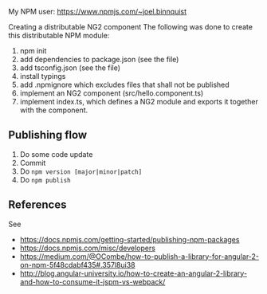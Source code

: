 My NPM user: https://www.npmjs.com/~joel.binnquist

Creating a distributable NG2 component
The following was done to create this distributable NPM module:

1. npm init
2. add dependencies to package.json (see the file)
3. add tsconfig.json (see the file)
4. install typings
5. add .npmignore which excludes files that shall not be published
6. implement an NG2 component (src/hello.component.ts)
7. implement index.ts, which defines a NG2 module and exports it together with the component.

Publishing flow
---------------
1. Do some code update
2. Commit
3. Do `npm version [major|minor|patch]`
4. Do `npm publish`

References
----------
See
- https://docs.npmjs.com/getting-started/publishing-npm-packages
- https://docs.npmjs.com/misc/developers
- https://medium.com/@OCombe/how-to-publish-a-library-for-angular-2-on-npm-5f48cdabf435#.357l8ui38
- http://blog.angular-university.io/how-to-create-an-angular-2-library-and-how-to-consume-it-jspm-vs-webpack/
